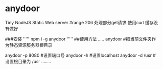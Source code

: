 # anydoor
Tiny NodeJS Static Web server
#range 206
处理部分get请求
使用curl
缓存没有做好

###安装
'''''
npm i -g anydoor
'''''
##使用方法
.....
anydoor #把当前文件夹作为静态资源服务器根目录

anydoor -p  8080 #设置端口号
anydoor -h       #设置localhost
anydoor -d /usr  #设置根目录为 /usr
........
